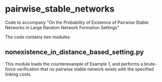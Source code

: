 # pairwise_stable_networks
Code to accompany "On the Probability of Existence of Pairwise Stable Networks in Large Random Network Formation Settings"

The code contains two modules: 

## nonexistence_in_distance_based_setting.py 

This module loads the counterexample of Example 1, and performs a brute-force verification that no pairwise stable network exists with the specified linking costs.

